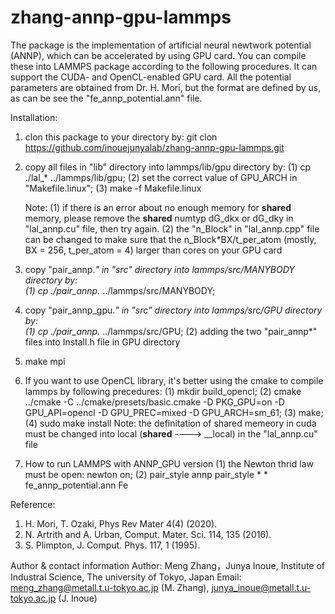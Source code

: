 # zhang-annp-gpu-lammps
The package is the implementation of artificial neural newtwork potential (ANNP), which can be accelerated by using GPU card. You can compile these into LAMMPS package according to the following procedures. It can support the CUDA- and OpenCL-enabled GPU card. All the potential parameters are obtained from Dr. H. Mori, but the format are defined by us, as can be see the "fe_annp_potential.ann" file.

Installation:
1. clon this package to your directory by: 
   git clon https://github.com/inouejunyalab/zhang-annp-gpu-lammps.git

2. copy all files in "lib" directory into lammps/lib/gpu directory by: 
   (1) cp ./lal_* ../lammps/lib/gpu;
   (2) set the correct value of GPU_ARCH in "Makefile.linux";
   (3) make -f Makefile.linux
 
   Note: 
   (1) if there is an error about no enough memory for __shared__ memory, please remove the __shared__ numtyp dG_dkx or dG_dky in "lal_annp.cu" file, then try again.
   (2) the "n_Block" in "lal_annp.cpp" file can be changed to make sure that the n_Block*BX/t_per_atom (mostly, BX = 256, t_per_atom = 4) larger than cores on your GPU card

3. copy "pair_annp.*" in "src" directory into lammps/src/MANYBODY directory by:  
   (1) cp ./pair_annp.* ../lammps/src/MANYBODY;
   
4. copy "pair_annp_gpu.*" in "src" directory into lammps/src/GPU directory by:  
   (1) cp ./pair_annp.* ../lammps/src/GPU;
   (2) adding the two "pair_annp*" files into Install.h file in GPU directory 

5. make mpi

6. If you want to use OpenCL library, it's better using the cmake to compile lammps by following precedures:
   (1) mkdir build_opencl;
   (2) cmake ../cmake -C ../cmake/presets/basic.cmake -D PKG_GPU=on -D GPU_API=opencl -D GPU_PREC=mixed -D GPU_ARCH=sm_61;
   (3) make;
   (4) sudo make install
   Note: the definitation of shared memeory in cuda must be changed into local (__shared__ ----> __local) in the "lal_annp.cu" file  

7. How to run LAMMPS with ANNP_GPU version
   (1) the Newton thrid law must be open: newton on;
   (2) pair_style	annp   pair_style	* * fe_annp_potential.ann Fe

Reference:
1. H. Mori, T. Ozaki, Phys Rev Mater 4(4) (2020).
2. N. Artrith and A. Urban, Comput. Mater. Sci. 114, 135 (2016).
3. S. Plimpton, J. Comput. Phys. 117, 1 (1995).

Author & contact information
Author: Meng Zhang，Junya Inoue, Institute of Industral Science, The university of Tokyo, Japan
Email: meng_zhang@metall.t.u-tokyo.ac.jp (M. Zhang), junya_inoue@metall.t.u-tokyo.ac.jp (J. Inoue)
